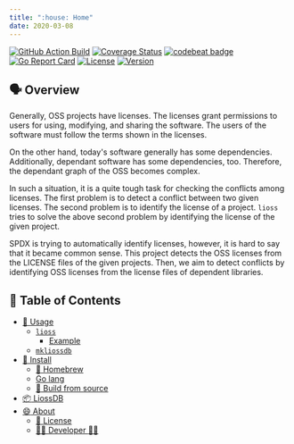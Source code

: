 ```yaml
---
title: ":house: Home"
date: 2020-03-08
---
```


[![GitHub Action Build](https://github.com/tamada/lioss/workflows/build/badge.svg?branch=master)](https://github.com/tamada/lioss/actions?workflow=build)
[![Coverage Status](https://coveralls.io/repos/github/tamada/lioss/badge.svg?branch=master)](https://coveralls.io/github/tamada/lioss?branch=master)
[![codebeat badge](https://codebeat.co/badges/dc3481f5-852b-4537-a5f5-150e2bfa998c)](https://codebeat.co/projects/github-com-tamada-lioss-master)
[![Go Report Card](https://goreportcard.com/badge/github.com/tamada/lioss)](https://goreportcard.com/report/github.com/tamada/lioss)
[![License](https://img.shields.io/badge/License-MIT-blue.svg)](https://github.com/tamada/lioss/blob/master/LICENSE)
[![Version](https://img.shields.io/badge/Version-1.0.0-yellowgreen.svg)](https://github.com/tamada/lioss/releases/tag/v1.0.0)

## :speaking_head: Overview

Generally, OSS projects have licenses.
The licenses grant permissions to users for using, modifying, and sharing the software.
The users of the software must follow the terms shown in the licenses.

On the other hand, today's software generally has some dependencies.
Additionally, dependant software has some dependencies, too.
Therefore, the dependant graph of the OSS becomes complex.

In such a situation, it is a quite tough task for checking the conflicts among licenses.
The first problem is to detect a conflict between two given licenses.
The second problem is to identify the license of a project.
`lioss` tries to solve the above second problem by identifying the license of the given project.

SPDX is trying to automatically identify licenses, however,  it is hard to say that it became common sense.
This project detects the OSS licenses from the LICENSE files of the given projects.
Then, we aim to detect conflicts by identifying OSS licenses from the license files of dependent libraries.

## :bookmark: Table of Contents

* [:runner: Usage](usage)
    * [`lioss`](usage/#lioss)
        * [Example](usage/#example)
    * [`mkliossdb`](usage/#mkliossdb)
* [:fork_and_knife: Install](install)
    * [:beer: Homebrew](install/#-homebrew)
    * [Go lang](install/#go-lang)
    * [:muscle: Build from source](install/#-build-from-source)
* [:package: LiossDB](liossdb)
* [:smile: About](about)
    * [:scroll: License](about/#-license)
    * [:man_office_worker: Developer :woman_office_worker:](about/#-developer-)
